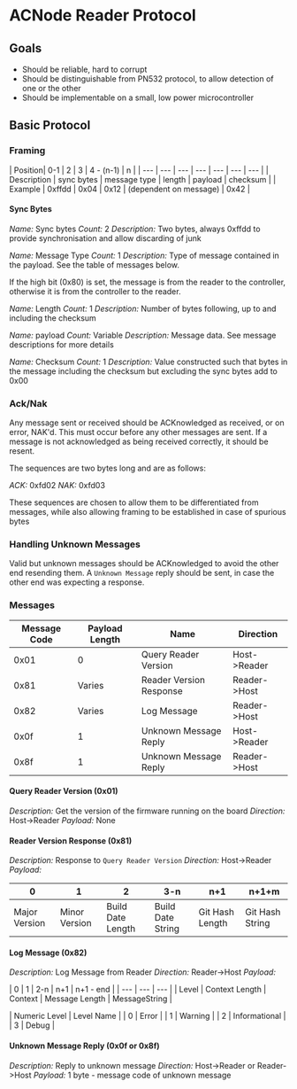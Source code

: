 # ACNode Reader Protocol


## Goals

* Should be reliable, hard to corrupt
* Should be distinguishable from PN532 protocol, to allow detection of one or the other
* Should be implementable on a small, low power microcontroller

## Basic Protocol

### Framing


| Position| 0-1 | 2 | 3 | 4 - (n-1) | n |
| --- | --- | --- | --- | --- | --- | --- |
| Description | sync bytes | message type | length | payload | checksum |
| Example | 0xffdd | 0x04 | 0x12 | (dependent on message) | 0x42 |

#### Sync Bytes
*Name:* Sync bytes
*Count:* 2
*Description:* Two bytes, always 0xffdd to provide synchronisation and allow discarding of junk

*Name:* Message Type
*Count:* 1
*Description:* Type of message contained in the payload. See the table of messages below.

If the high bit (0x80) is set, the message is from the reader to the controller, otherwise it is from the controller to the reader.

*Name:* Length
*Count:* 1
*Description:* Number of bytes following, up to and including the checksum

*Name:* payload
*Count:* Variable
*Description:* Message data. See message descriptions for more details

*Name:* Checksum
*Count:* 1
*Description:* Value constructed such that bytes in the message including the checksum but excluding the sync bytes add to 0x00

### Ack/Nak

Any message sent or received should be ACKnowledged as received, or on error, NAK'd. This must occur before any other messages are sent.
If a message is not acknowledged as being received correctly, it should be resent.

The sequences are two bytes long and are as follows:

*ACK:* 0xfd02
*NAK:* 0xfd03

These sequences are chosen to allow them to be differentiated from messages, while also allowing framing to be established in case of spurious bytes

### Handling Unknown Messages
Valid but unknown messages should be ACKnowledged to avoid the other end resending them. A `Unknown Message` reply should be sent, in case the other end was expecting a response.

### Messages

| Message Code | Payload Length | Name | Direction |
| --- | --- | --- | --- |
| 0x01 | 0 | Query Reader Version | Host->Reader |
| 0x81 | Varies | Reader Version Response | Reader->Host |
| 0x82 | Varies | Log Message | Reader->Host |
| 0x0f | 1 | Unknown Message Reply | Host->Reader |
| 0x8f | 1 | Unknown Message Reply | Reader->Host |

#### Query Reader Version (0x01)
*Description:* Get the version of the firmware running on the board
*Direction:* Host->Reader
*Payload:* None

#### Reader Version Response (0x81)
*Description:* Response to `Query Reader Version`
*Direction:* Host->Reader
*Payload:* 

| 0 | 1 | 2 | 3-n | n+1 | n+1+m |
| --- | --- | --- | --- | --- | --- |
| Major Version | Minor Version | Build Date Length | Build Date String | Git Hash Length | Git Hash String |

#### Log Message (0x82)
*Description:* Log Message from Reader
*Direction:* Reader->Host
*Payload:* 

| 0 | 1 | 2-n | n+1 | n+1 - end |
| --- | --- | --- |
| Level | Context Length | Context | Message Length | MessageString |

| Numeric Level | Level Name |
| 0 | Error |
| 1 | Warning |
| 2 | Informational |
| 3 | Debug |

#### Unknown Message Reply (0x0f or 0x8f)
*Description:* Reply to unknown message
*Direction:* Host->Reader or Reader->Host
*Payload:* 1 byte - message code of unknown message
